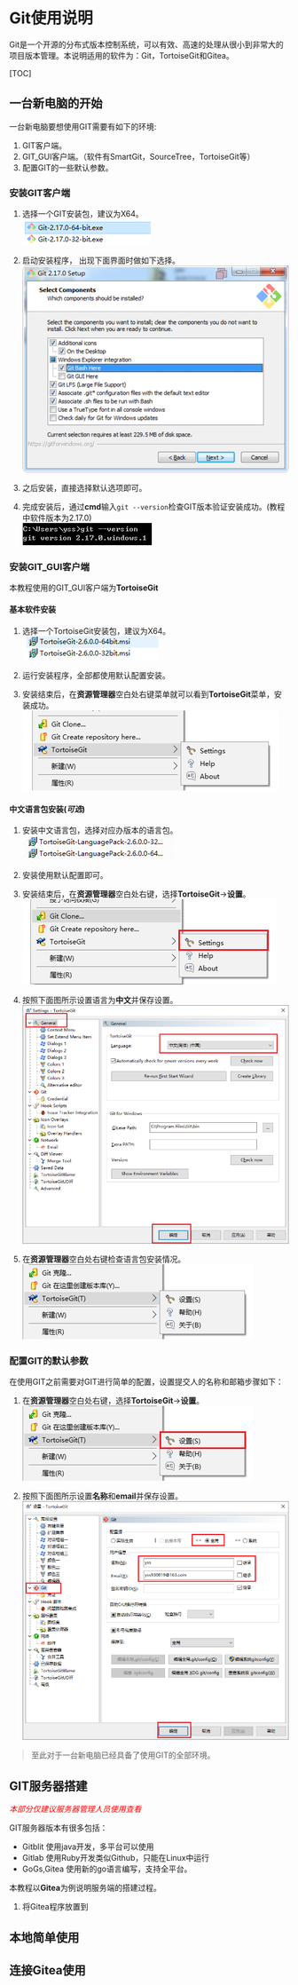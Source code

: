 # Git使用说明

Git是一个开源的分布式版本控制系统，可以有效、高速的处理从很小到非常大的项目版本管理。本说明适用的软件为：Git，TortoiseGit和Gitea。

[TOC]

## 一台新电脑的开始

一台新电脑要想使用GIT需要有如下的环境:
1.  GIT客户端。  
1.  GIT_GUI客户端。（软件有SmartGit，SourceTree，TortoiseGit等）
1.  配置GIT的一些默认参数。

### 安装GIT客户端

1. 选择一个GIT安装包，建议为X64。  
![git_install001](./img/git_install001.png)

1. 启动安装程序， 出现下面界面时做如下选择。  
![git_install002](./img/git_install002.png)

1. 之后安装，直接选择默认选项即可。

1. 完成安装后，通过**cmd**输入`git --version`检查GIT版本验证安装成功。(教程中软件版本为2.17.0)  
![git_install003](./img/git_install003.png)

### 安装GIT_GUI客户端

本教程使用的GIT_GUI客户端为**TortoiseGit**

#### 基本软件安装

1. 选择一个TortoiseGit安装包，建议为X64。  
![git_install004](./img/git_install004.png)

1. 运行安装程序，全部都使用默认配置安装。

1. 安装结束后，在**资源管理器**空白处右键菜单就可以看到**TortoiseGit**菜单，安装成功。
![git_install005](./img/git_install005.png)

#### 中文语言包安装(*可选*)

1. 安装中文语言包，选择对应办版本的语言包。  
![git_install006](./img/git_install006.png)

1. 安装使用默认配置即可。

1. 安装结束后，在**资源管理器**空白处右键，选择**TortoiseGit**->**设置**。  
![git_install007](./img/git_install007.png)

1. 按照下面图所示设置语言为**中文**并保存设置。  
![git_install008](./img/git_install008.png)

1. 在**资源管理器**空白处右键检查语言包安装情况。  
![git_install009](./img/git_install009.png)

### 配置GIT的默认参数

在使用GIT之前需要对GIT进行简单的配置，设置提交人的名称和邮箱步骤如下：
1. 在**资源管理器**空白处右键，选择**TortoiseGit**->**设置**。  
![git_install010](./img/git_install010.png)

1. 按照下面图所示设置**名称**和**email**并保存设置。  
![git_install011](./img/git_install011.png)

> 至此对于一台新电脑已经具备了使用GIT的全部环境。

## GIT服务器搭建

<font color="red">*本部分仅建议服务器管理人员使用查看*</font>  

GIT服务器版本有很多包括：
* Gitblit 使用java开发，多平台可以使用
* Gitlab 使用Ruby开发类似Github，只能在Linux中运行
* GoGs,Gitea 使用新的go语言编写，支持全平台。

本教程以**Gitea**为例说明服务端的搭建过程。

1. 将Gitea程序放置到

## 本地简单使用

## 连接Gitea使用

